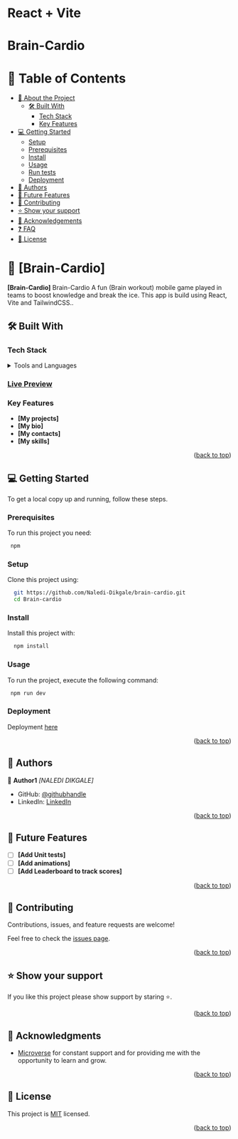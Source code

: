 # React + Vite

# Brain-Cardio

<a name="readme-top"></a>

# 📗 Table of Contents

- [📖 About the Project](#about-project)
  - [🛠 Built With](#built-with)
    - [Tech Stack](#tech-stack)
    - [Key Features](#key-features)
- [💻 Getting Started](#getting-started)
  - [Setup](#setup)
  - [Prerequisites](#prerequisites)
  - [Install](#install)
  - [Usage](#usage)
  - [Run tests](#run-tests)
  - [Deployment](#triangular_flag_on_post-deployment)
- [👥 Authors](#authors)
- [🔭 Future Features](#future-features)
- [🤝 Contributing](#contributing)
- [⭐️ Show your support](#support)
- [🙏 Acknowledgements](#acknowledgements)
- [❓ FAQ](#faq)
- [📝 License](#license)

<!-- PROJECT DESCRIPTION -->

# 📖 [Brain-Cardio] <a name="about-project"></a>

**[Brain-Cardio]** Brain-Cardio A fun (Brain workout) mobile game played in teams to boost knowledge and break the ice. This app is build using React, Vite and TailwindCSS..

## 🛠 Built With <a name="built-with"></a>

### Tech Stack <a name="tech-stack"></a>

<details>
  <summary>Tools and Languages</summary>
  <ul>
    <li><a href="https://vitejs.dev">Vite JS</a></li>
    <li><a href="https://react.dev">React</a></li>
    <li><a href="https://tailwindcss.com">Tailwind CSS</a></li>
    <li><a href="https://framer.com">Framer Motion</a></li>
  </ul>
</details>

<!-- Features -->

### [Live Preview](https://brain-cardio-naledi.netlify.app/)

### Key Features <a name="key-features"></a>

- **[My projects]**
- **[My bio]**
- **[My contacts]**
- **[My skills]**

<p align="right">(<a href="#readme-top">back to top</a>)</p>

<!-- GETTING STARTED -->

## 💻 Getting Started <a name="getting-started"></a>

To get a local copy up and running, follow these steps.

### Prerequisites

To run this project you need:

```sh
 npm
```

### Setup

Clone this project using:

```sh
  git https://github.com/Naledi-Dikgale/brain-cardio.git
  cd Brain-cardio
```

### Install

Install this project with:

```sh
  npm install
```

### Usage

To run the project, execute the following command:

```sh
 npm run dev
```


### Deployment
Deployment [here](https://brain-cardio-naledi.netlify.app/)

<p align="right">(<a href="#readme-top">back to top</a>)</p>

<!-- AUTHORS -->

## 👥 Authors <a name="authors"></a>

👤 **Author1**
 *[NALEDI DIKGALE]*
 
- GitHub: [@githubhandle](https://github.com/Naledi-Dikgale)
- LinkedIn: [LinkedIn](https://www.linkedin.com/in/naledi-dikgale)

<p align="right">(<a href="#readme-top">back to top</a>)</p>

<!-- FUTURE FEATURES -->

## 🔭 Future Features <a name="future-features"></a>

- [ ] **[Add Unit tests]**
- [ ] **[Add animations]**
- [ ] **[Add Leaderboard to track scores]**

<p align="right">(<a href="#readme-top">back to top</a>)</p>

<!-- CONTRIBUTING -->

## 🤝 Contributing <a name="contributing"></a>

Contributions, issues, and feature requests are welcome!

Feel free to check the [issues page](https://github.com/Naledi-Dikgale/brain-cardio/issues).

<p align="right">(<a href="#readme-top">back to top</a>)</p>

<!-- SUPPORT -->

## ⭐️ Show your support <a name="support"></a>

If you like this project please show support by staring ⭐️.

<p align="right">(<a href="#readme-top">back to top</a>)</p>

<!-- ACKNOWLEDGEMENTS -->

## 🙏 Acknowledgments <a name="acknowledgements"></a>

* [Microverse](https://www.microverse.org/) for constant support and for providing me with the opportunity to learn and grow.

<p align="right">(<a href="#readme-top">back to top</a>)</p>

<!-- LICENSE -->

## 📝 License <a name="license"></a>

This project is [MIT](./LICENSE) licensed.

<p align="right">(<a href="#readme-top">back to top</a>)</p>
